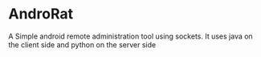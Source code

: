 # AndroRat
A Simple android remote administration tool using sockets. It uses java on the client side and python on the server side
